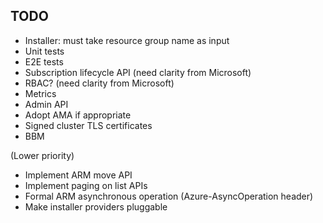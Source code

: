 ## TODO

* Installer: must take resource group name as input
* Unit tests
* E2E tests
* Subscription lifecycle API (need clarity from Microsoft)
* RBAC? (need clarity from Microsoft)
* Metrics
* Admin API
* Adopt AMA if appropriate
* Signed cluster TLS certificates
* BBM

(Lower priority)

* Implement ARM move API
* Implement paging on list APIs
* Formal ARM asynchronous operation (Azure-AsyncOperation header)
* Make installer providers pluggable
